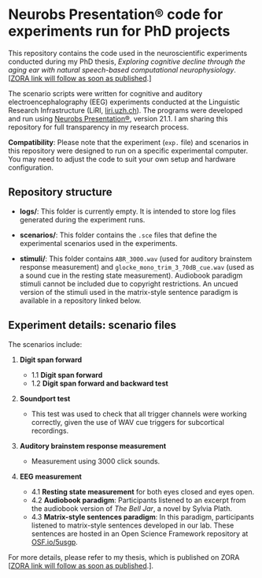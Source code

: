 # Neurobs Presentation® code for experiments run for PhD projects

This repository contains the code used in the neuroscientific experiments conducted during my PhD thesis, *Exploring cognitive decline through the aging ear with natural speech-based computational neurophysiology*. [[ZORA link will follow as soon as published](#).]

The scenario scripts were written for cognitive and auditory electroencephalography (EEG) experiments conducted at the Linguistic Research Infrastructure (LiRI, [liri.uzh.ch](https://www.liri.uzh.ch/)). The programs were developed and run using [Neurobs Presentation®](https://www.neurobs.com/), version 21.1. I am sharing this repository for full transparency in my research process.

**Compatibility**: Please note that the experiment (`exp.` file) and scenarios in this repository were designed to run on a specific experimental computer. You may need to adjust the code to suit your own setup and hardware configuration.

## Repository structure

- **logs/**: This folder is currently empty. It is intended to store log files generated during the experiment runs.
  
- **scenarios/**: This folder contains the `.sce` files that define the experimental scenarios used in the experiments.

- **stimuli/**: This folder contains `ABR_3000.wav` (used for auditory brainstem response measurement) and `glocke_mono_trim_3_70dB_cue.wav` (used as a sound cue in the resting state measurement). Audiobook paradigm stimuli cannot be included due to copyright restrictions. An uncued version of the stimuli used in the matrix-style sentence paradigm is available in a repository linked below.

## Experiment details: scenario files

The scenarios include:

1. **Digit span forward**
   - 1.1 **Digit span forward**
   - 1.2 **Digit span forward and backward test**

2. **Soundport test**
   - This test was used to check that all trigger channels were working correctly, given the use of WAV cue triggers for subcortical recordings.

3. **Auditory brainstem response measurement**
   - Measurement using 3000 click sounds.

4. **EEG measurement**
   - 4.1 **Resting state measurement** for both eyes closed and eyes open.
   - 4.2 **Audiobook paradigm**: Participants listened to an excerpt from the audiobook version of *The Bell Jar*, a novel by Sylvia Plath.
   - 4.3 **Matrix-style sentences paradigm**: In this paradigm, participants listened to matrix-style sentences developed in our lab. These sentences are hosted in an Open Science Framework repository at [OSF.io/5usgp](https://osf.io/5usgp/wiki/home/).

For more details, please refer to my thesis, which is published on ZORA [[ZORA link will follow as soon as published](#).].